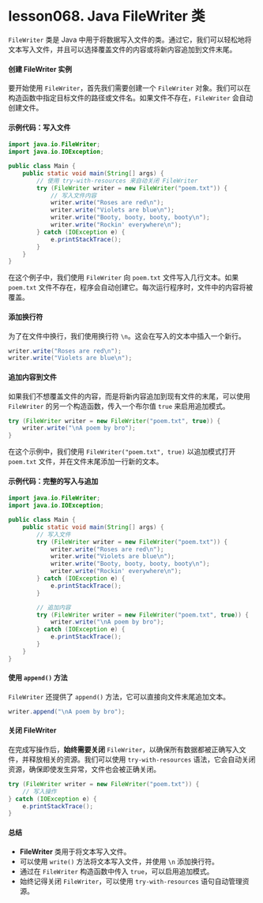 # lesson068. Java FileWriter 类

`FileWriter` 类是 Java 中用于将数据写入文件的类。通过它，我们可以轻松地将文本写入文件，并且可以选择覆盖文件的内容或将新内容追加到文件末尾。

#### 创建 FileWriter 实例

要开始使用 `FileWriter`，首先我们需要创建一个 `FileWriter` 对象。我们可以在构造函数中指定目标文件的路径或文件名。如果文件不存在，`FileWriter` 会自动创建文件。

#### 示例代码：写入文件

```java
import java.io.FileWriter;
import java.io.IOException;

public class Main {
    public static void main(String[] args) {
        // 使用 try-with-resources 来自动关闭 FileWriter
        try (FileWriter writer = new FileWriter("poem.txt")) {
            // 写入文件内容
            writer.write("Roses are red\n");
            writer.write("Violets are blue\n");
            writer.write("Booty, booty, booty, booty\n");
            writer.write("Rockin' everywhere\n");
        } catch (IOException e) {
            e.printStackTrace();
        }
    }
}
```

在这个例子中，我们使用 `FileWriter` 向 `poem.txt` 文件写入几行文本。如果 `poem.txt` 文件不存在，程序会自动创建它。每次运行程序时，文件中的内容将被覆盖。

#### 添加换行符

为了在文件中换行，我们使用换行符 `\n`。这会在写入的文本中插入一个新行。

```java
writer.write("Roses are red\n");
writer.write("Violets are blue\n");
```

#### 追加内容到文件

如果我们不想覆盖文件的内容，而是将新内容追加到现有文件的末尾，可以使用 `FileWriter` 的另一个构造函数，传入一个布尔值 `true` 来启用追加模式。

```java
try (FileWriter writer = new FileWriter("poem.txt", true)) {
    writer.write("\nA poem by bro");
}
```

在这个示例中，我们使用 `FileWriter("poem.txt", true)` 以追加模式打开 `poem.txt` 文件，并在文件末尾添加一行新的文本。

#### 示例代码：完整的写入与追加

```java
import java.io.FileWriter;
import java.io.IOException;

public class Main {
    public static void main(String[] args) {
        // 写入文件
        try (FileWriter writer = new FileWriter("poem.txt")) {
            writer.write("Roses are red\n");
            writer.write("Violets are blue\n");
            writer.write("Booty, booty, booty, booty\n");
            writer.write("Rockin' everywhere\n");
        } catch (IOException e) {
            e.printStackTrace();
        }

        // 追加内容
        try (FileWriter writer = new FileWriter("poem.txt", true)) {
            writer.write("\nA poem by bro");
        } catch (IOException e) {
            e.printStackTrace();
        }
    }
}
```

#### 使用 `append()` 方法

`FileWriter` 还提供了 `append()` 方法，它可以直接向文件末尾追加文本。

```java
writer.append("\nA poem by bro");
```

#### 关闭 FileWriter

在完成写操作后，**始终需要关闭** `FileWriter`，以确保所有数据都被正确写入文件，并释放相关的资源。我们可以使用 `try-with-resources` 语法，它会自动关闭资源，确保即使发生异常，文件也会被正确关闭。

```java
try (FileWriter writer = new FileWriter("poem.txt")) {
    // 写入操作
} catch (IOException e) {
    e.printStackTrace();
}
```

#### 总结

- **FileWriter** 类用于将文本写入文件。
- 可以使用 `write()` 方法将文本写入文件，并使用 `\n` 添加换行符。
- 通过在 `FileWriter` 构造函数中传入 `true`，可以启用追加模式。
- 始终记得关闭 `FileWriter`，可以使用 `try-with-resources` 语句自动管理资源。

